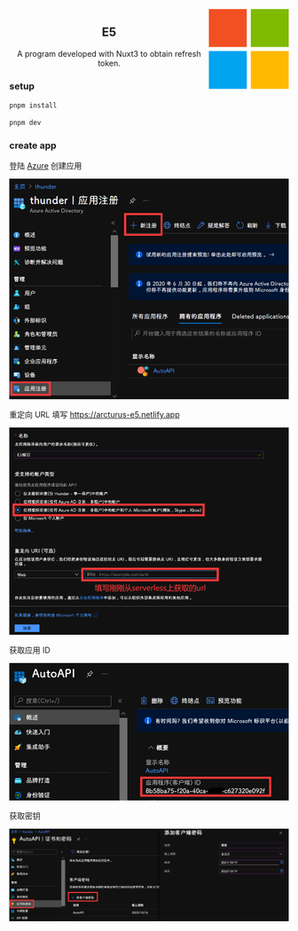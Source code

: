 <img src="./public/favicon.svg" align="right" width="144" height="144"/>

<div align="center">
    <h2>E5</h2>
    <div>A program developed with Nuxt3 to obtain refresh token.</div>
</div>

### setup

```sh
pnpm install
```

```sh
pnpm dev
```

### create app

登陆 [Azure](https://portal.azure.com/#blade/Microsoft_AAD_IAM/ActiveDirectoryMenuBlade/RegisteredApps) 创建应用

![pic_1](./assets/pic_1.png)

重定向 URL 填写 https://arcturus-e5.netlify.app

![pic_2](./assets/pic_2.png)

获取应用 ID

![pic_3](./assets/pic_3.png)

获取密钥

![pic_4](./assets/pic_4.png)